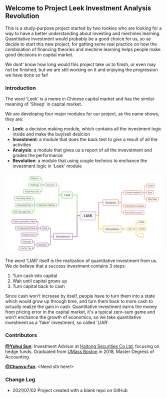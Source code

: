 ## Welcome to Project Leek Investment Analysis Revolution

This is a study-purpose project started by two rookies who are looking for a way to have a better understanding about investing and mechines learning. Quantitative Investment would probably be a good choice for us, so se decide to start this new project, for getting some real practice on how the combination of financing theories and mechine learning helps people make good decisions in capital market.

We dont' know how long would this project take us to finish, or even may not be finished, but we are still working on it and enjoying the progression we have done so far!

### Introduction

The word 'Leek' is a meme in Chinese capital market and has the similar meaning of 'Sheep' in capital market.

We are developing four major modules for our project, as the name shows, they are:

- **Leek**: a decision making module, which contains all the investment logic inside and make the buy/sell desicion
- **Investment**: a module that does the back test to give a result of all the activities
- **Analysis**: a module that gives us a report of all the invevstment and grades the performance
- **Revolution**: a module that using couple technics to enchance the investment logic in 'Leek' module

![mind_map](https://github.com/Eroleice/LIAR/raw/gh-pages/image/mind_map.jpg)

The word 'LIAR' itself is the realization of quantitative investment from us. We do believe that a success investment contains 3 steps:

1. Turn cash into capital
2. Wait until capital grows up
3. Turn capital back to cash

Since cash won't increase by itself, people have to turn them into a state which would grow up through time, and turn them back to more cash to actually realize the gain in cash. Quantitative investment earns the money from pricing error in the capital market, it's a typical zero-sum game and won't enchance the growth of economics, so we take quantitative investment as a 'fake' investment, so called 'LIAR'.

### Contributors

**[@Yuhui Sun](https://github.com/Eroleice)**: Investment Advisor at [Haitong Securities Co Ltd](https://www.htsec.com/ChannelHome/4793976/index.shtml), focusing on hedge funds. Graduated from [UMass Boston](https://www.umb.edu/) in 2018, Master Degress of Accounting.

**[@Chunyu Fan](https://github.com/fanchy888)**: <Need sth here!>

### Change Log

- 2021/07/02 Project created with a blank repo on GitHub
